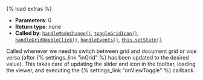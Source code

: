 {% load extras %}

* **Parameters**: 0
* **Return type**: none
* **Called by**: [`handleModeChange()`](#handleModeChange),
  [`toggleGridIcon()`](#toggleGridIcon),
  [`handleGridDoubleClick()`](#handleGridDoubleClick),
  [`handleEvents()`](#handleEvents), [`this.setState()`](#this.setState)

Called whenever we need to switch between grid and document grid or vice versa
(after {% settings_link "inGrid" %} has been updated to the desired value).
This takes care of updating the slider and icon in the toolbar, loading the
viewer, and executing the {% settings_link "onViewToggle" %} callback.
